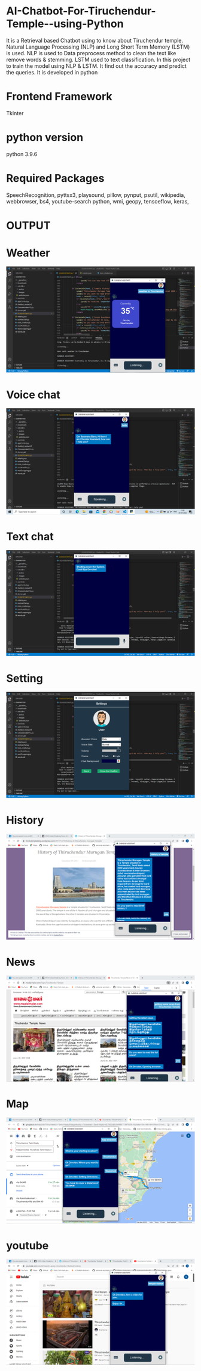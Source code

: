 # AI-Chatbot-For-Tiruchendur-Temple--using-Python
It is a Retrieval based Chatbot using to know about Tiruchendur temple. Natural Language Processing  (NLP) and Long Short Term Memory (LSTM) is used.  NLP is used to Data preprocess method to clean  the text like remove words &amp; stemming. LSTM used to text classification. In this project to train the model using NLP &amp; LSTM. It find out the accuracy and predict the queries. It is developed in python

# Frontend Framework
Tkinter

# python version
python 3.9.6

# Required Packages
SpeechRecognition,
pyttsx3,
playsound,
pillow,
pynput,
psutil,
wikipedia,
webbrowser,
bs4,
youtube-search python,
wmi,
geopy,
tensoeflow,
keras,

# OUTPUT
# Weather
![](Screenshot/1.png)
# Voice chat
![](Screenshot/2.png)
# Text chat
![](Screenshot/3.png)
# Setting
![](Screenshot/4.png)
# History
![](Screenshot/5.png)
# News
![](Screenshot/6.png)
# Map 
![](Screenshot/7.png)
# youtube
![](Screenshot/8.png)




